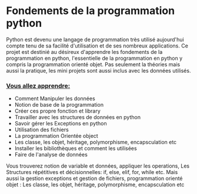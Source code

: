 # Fondements de la programmation python
Python est devenu une langage de programmation très utilisé aujourd'hui compte tenu de sa facilité d'utilisation et de ses nombreux applications. Ce projet est destinié au désireux d'apprendre les fondements de la programmation en python, l'essentielle de la programmation en python y compris la programmation orienté objet. Pas seulement la théories mais aussi la pratique, les mini projets sont aussi inclus avec les données utilisés.
<h3 style = "text-decoration-line:underline;"> Vous allez apprendre:</h3>
<p>
    <ul>
        <li>Comment Manipuler les données</li>
        <li> Notion de base de la programmation </li>
        <li>Créer ces propre fonction et library</li>
        <li>Travailler avec les structures de données en python</li>
        <li>Savoir gérer les Exceptions en python</li>
        <li>Utilisation des fichiers</li>
        <li>La programmation Orientée object </li>
        <li>Les classe, les objet, héritage, polymorphisme, encapsculation etc</li>
        <li>Installer les bibliothèques et comment les utilisées</li>
        <li>Faire de l'analyse de données</li>
    </ul>
</p>
<p> 
 Vous trouverez notion de variable et données, appliquer les operations, Les Structures répétitives et décisionnelles: if, else, elif, for, while etc. Mais aussi la gestion exceptions et gestion de fichiers, programmation orienté objet : Les classe, les objet, héritage, polymorphisme, encapsculation etc
</p>

